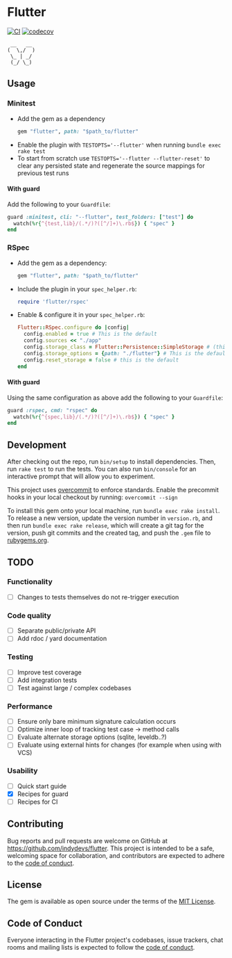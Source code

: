 # Flutter
[![CI](https://github.com/indydevs/flutter/actions/workflows/main.yml/badge.svg?branch=main)](https://github.com/indydevs/flutter/actions/workflows/main.yml)
[![codecov](https://codecov.io/github/indydevs/flutter/branch/main/graph/badge.svg?token=XANF37D9C1)](https://codecov.io/github/indydevs/flutter)

```
 __   __
(  \,/  )
 \_ | _/
 (_/ \_)
```
## Usage

### Minitest

- Add the gem as a dependency
  ```ruby
  gem "flutter", path: "$path_to/flutter"
  ```
- Enable the plugin with `TESTOPTS='--flutter'` when running `bundle exec rake test`
- To start from scratch use `TESTOPTS='--flutter --flutter-reset'` to clear any persisted
  state and regenerate the source mappings for previous test runs

#### With guard
Add the following to your `Guardfile`:

```ruby
guard :minitest, cli: "--flutter", test_folders: ["test"] do
  watch(%r{^{test,lib}/(.*/)?([^/]+)\.rb$}) { "spec" }
end
```

### RSpec

- Add the gem as a dependency:
  ```ruby
  gem "flutter", path: "$path_to/flutter"
  ```
- Include the plugin in your `spec_helper.rb`:
  ```ruby
  require 'flutter/rspec'
  ```
- Enable & configure it in your `spec_helper.rb`:
  ```ruby
  Flutter::RSpec.configure do |config|
    config.enabled = true # This is the default
    config.sources << "./app"
    config.storage_class = Flutter::Persistence::SimpleStorage # (this is the default)
    config.storage_options = {path: "./flutter"} # This is the default
    config.reset_storage = false # this is the default
  end
  ```
#### With guard
Using the same configuration as above add the following to your `Guardfile`:

```ruby
guard :rspec, cmd: "rspec" do
  watch(%r{^{spec,lib}/(.*/)?([^/]+)\.rb$}) { "spec" }
end
```

## Development

After checking out the repo, run `bin/setup` to install dependencies. Then, run `rake test` to run the tests. You can also run `bin/console` for an interactive prompt that will allow you to experiment.

This project uses [overcommit](https://github.com/sds/overcommit) to enforce standards. Enable the precommit hooks in your local checkout by running: `overcommit --sign`

To install this gem onto your local machine, run `bundle exec rake install`. To release a new version, update the version number in `version.rb`, and then run `bundle exec rake release`, which will create a git tag for the version, push git commits and the created tag, and push the `.gem` file to [rubygems.org](https://rubygems.org).

## TODO

### Functionality
- [ ] Changes to tests themselves do not re-trigger execution

### Code quality
- [ ] Separate public/private API
- [ ] Add rdoc / yard documentation

### Testing
- [ ] Improve test coverage
- [ ] Add integration tests
- [ ] Test against large / complex codebases

### Performance
- [ ] Ensure only bare minimum signature calculation occurs
- [ ] Optimize inner loop of tracking test case -> method calls
- [ ] Evaluate alternate storage options (sqlite, leveldb..?)
- [ ] Evaluate using external hints for changes (for example when using with VCS)

### Usability
- [ ] Quick start guide
- [x] Recipes for guard
- [ ] Recipes for CI

## Contributing

Bug reports and pull requests are welcome on GitHub at https://github.com/indydevs/flutter. This project is intended to be a safe, welcoming space for collaboration, and contributors are expected to adhere to the [code of conduct](https://github.com/indydevs/flutter/blob/main/CODE_OF_CONDUCT.md).

## License

The gem is available as open source under the terms of the [MIT License](https://opensource.org/licenses/MIT).

## Code of Conduct

Everyone interacting in the Flutter project's codebases, issue trackers, chat rooms and mailing lists is expected to follow the [code of conduct](https://github.com/indydevs/flutter/blob/main/CODE_OF_CONDUCT.md).
